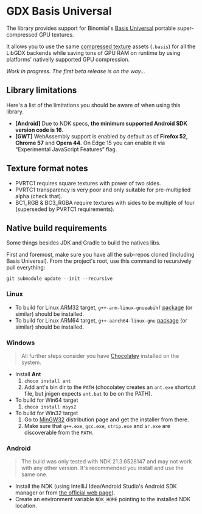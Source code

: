 # GDX Basis Universal

The library provides support for Binomial's [Basis Universal](https://github.com/BinomialLLC/basis_universal) portable super-compressed GPU textures.

It allows you to use the same [compressed texture](https://en.wikipedia.org/wiki/Texture_compression) assets (`.basis`) for all the LibGDX backends while saving tons of GPU RAM on runtime by using platforms' nativelly supported GPU compression.

_Work in progress. The first beta release is on the way..._

## Library limitations

Here's a list of the limitations you should be aware of when using this library.

- __[Android]__ Due to NDK specs, __the minimum supported Android SDK version code is 16__.
- __[GWT]__ WebAssembly support is enabled by default as of __Firefox 52, Chrome 57__ and __Opera 44__. On Edge 15 you can enable it via “Experimental JavaScript Features” flag.


## Texture format notes

- PVRTC1 requires square textures with power of two sides.
- PVRTC1 transparency is very poor and only suitable for pre-multiplied alpha (check that).
- BC1_RGB & BC3_RGBA require textures with sides to be multiple of four (superseded by PVRTC1 requirements).

## Native build requirements

Some things besides JDK and Gradle to build the natives libs.

First and foremost, make sure you have all the sub-repos cloned (including Basis Universal).
From the project's root, use this command to recursively pull everything: 
```
git submodule update --init --recursive
```

### Linux
- To build for Linux ARM32 target, `g++-arm-linux-gnueabihf` [package](https://packages.debian.org/stretch/g++-arm-linux-gnueabihf) (or similar) should be installed. 
- To build for Linux ARM64 target, `g++-aarch64-linux-gnu` [package](https://packages.debian.org/stretch/g++-aarch64-linux-gnu) (or similar) should be installed. 

### Windows
> All further steps consider you have [Chocolatey](https://chocolatey.org/) installed on the system.
- Install __Ant__
    1. `choco install ant`
    2. Add ant's bin dir to the `PATH` (chocolatey creates an `ant.exe` shortcut file, but jnigen expects `ant.bat` to be on the PATH).
- To build for Win64 target
    1. `choco install msys2`
- To build for Win32 target
    1. Go to [MinGW32](https://sourceforge.net/projects/mingw/files/Installer/) distribution page and get the installer from there.
    2. Make sure that `g++.exe`, `gcc.exe`, `strip.exe` and `ar.exe` are discoverable from the `PATH`.

### Android
> The build was only tested with NDK 21.3.6528147 and may not work with any other version. It's recommended you install and use the same one.
- Install the NDK (using IntelliJ Idea/Android Studio's Android SDK manager or from [the official web page](https://developer.android.com/ndk/downloads)).
- Create an environment variable `NDK_HOME` pointing to the installed NDK location.
